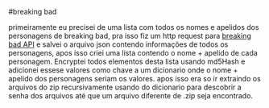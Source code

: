 #breaking bad

primeiramente eu precisei de uma lista com todos os nomes e apelidos dos personagens de breaking bad, pra isso fiz um http request para [ breaking bad API]( https://breakingbadapi.com) 
e salvei o arquivo json contendo informações de todos os personagens, apos isso criei uma lista contendo o nome + apelido de cada personagem. Encryptei todos elementos desta lista 
usando md5Hash e adicionei essese valores como chave a um dicionario onde o nome + apelido dos personagens seriam os valores. apos isso era so ir extraindo os arquivos do zip
recursivamente usando do dicionario para descobrir a senha dos arquivos até que um arquivo diferente de .zip seja encontrado.
